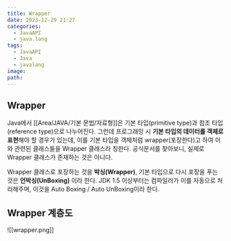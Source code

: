 ```yaml
---
title: Wrapper
date: 2023-12-29 21:27
categories:
  - JavaAPI
  - java.lang
tags:
  - JavaAPI
  - Java
  - javalang
image: 
path:
---
```


## Wrapper
Java에서 [[Area/JAVA/기본 문법/자료형]]은 기본 타입(primitive type)과 참조 타입(reference type)으로 나누어진다. 그런데 프로그래밍 시 **기본 타입의 데이터를 객체로 표현**해야 할 경우가 있는데, 이를 기본 타입을 객체처럼 wrapper(포장한다)고 하여 이와 관련된 클래스들을 Wrapper 클래스라 칭한다. 공식문서를 찾아보니, 실제로 Wrapper 클래스가 존재하는 것은 아니다.

Wrapper 클래스로 포장하는 것을 **박싱(Wrapper)**, 기본 타입으로 다시 포장을 푸는 것은 **언박싱(UnBoxing)** 이라 한다. JDK 1.5 이상부터는 컴파일러가 이를 자동으로 처리해주며, 이것을 Auto Boxing / Auto UnBoxing이라 한다.
## Wrapper 계층도
![[wrapper.png]]